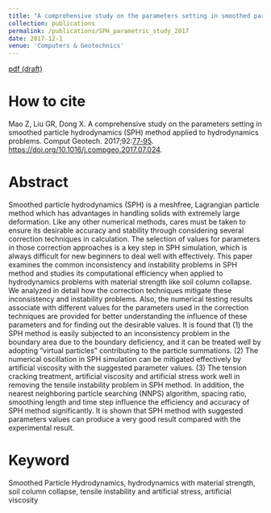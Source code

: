 ```yaml
---
title: "A comprehensive study on the parameters setting in smoothed particle hydrodynamics (SPH) method applied to hydrodynamics problems"
collection: publications
permalink: /publications/SPH_parametric_study_2017
date: 2017-12-1
venue: 'Computers & Geotechnics'
---
```

[pdf (draft)](https://www.researchgate.net/profile/Zirui_Mao/publication/318940064_A_comprehensive_study_on_the_parameters_setting_in_smoothed_particle_hydrodynamics_SPH_method_applied_to_hydrodynamics_problems/links/5afce49fa6fdcc3a5a27441a/A-comprehensive-study-on-the-parameters-setting-in-smoothed-particle-hydrodynamics-SPH-method-applied-to-hydrodynamics-problems.pdf)

# How to cite 
Mao Z, Liu GR, Dong X. A comprehensive study on the parameters setting in smoothed particle hydrodynamics (SPH) method applied to hydrodynamics problems. Comput Geotech. 2017;92:[77‐95](https://www.sciencedirect.com/science/article/abs/pii/S0266352X17302070). https://doi.org/10.1016/j.compgeo.2017.07.024. 

# Abstract
Smoothed particle hydrodynamics (SPH) is a meshfree, Lagrangian particle method which has advantages in handling solids with extremely large deformation. Like any other numerical methods, cares must be taken to ensure its desirable accuracy and stability through considering several correction techniques in calculation. The selection of values for parameters in those correction approaches is a key step in SPH simulation, which is always difficult for new beginners to deal well with effectively. This paper examines the common inconsistency and instability problems in SPH method and studies its computational efficiency when applied to hydrodynamics problems with material strength like soil column collapse. We analyzed in detail how the correction techniques mitigate these inconsistency and instability problems. Also, the numerical testing results associate with different values for the parameters used in the correction techniques are provided for better understanding the influence of these parameters and for finding out the desirable values. It is found that (1) the SPH method is easily subjected to an inconsistency problem in the boundary area due to the boundary deficiency, and it can be treated well by adopting “virtual particles” contributing to the particle summations. (2) The numerical oscillation in SPH simulation can be mitigated effectively by artificial viscosity with the suggested parameter values. (3) The tension cracking treatment, artificial viscosity and artificial stress work well in removing the tensile instability problem in SPH method. In addition, the nearest neighboring particle searching (NNPS) algorithm, spacing ratio, smoothing length and time step influence the efficiency and accuracy of SPH method significantly. It is shown that SPH method with suggested parameters values can produce a very good result compared with the experimental result.

# Keyword
Smoothed Particle Hydrodynamics, hydrodynamics with material strength, soil column collapse, tensile instability and artificial stress, artificial viscosity
